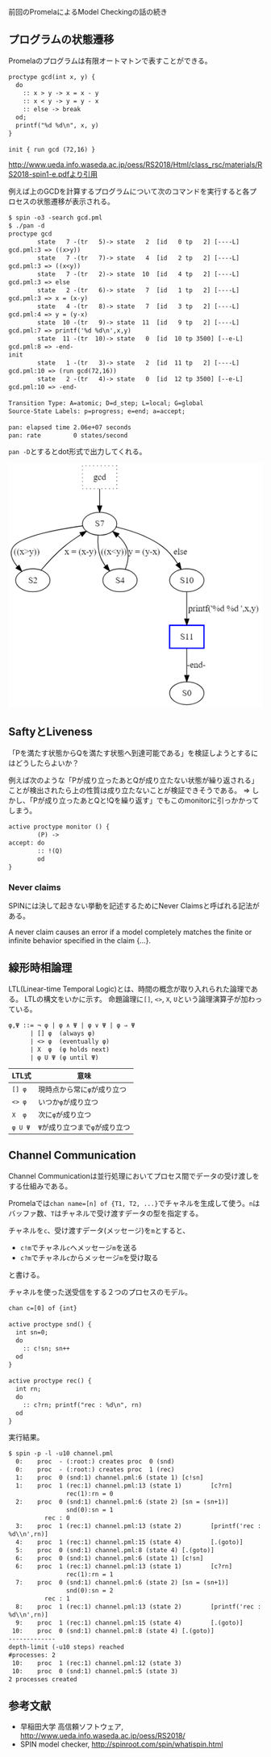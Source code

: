 前回のPromelaによるModel Checkingの話の続き

## プログラムの状態遷移
Promelaのプログラムは有限オートマトンで表すことができる。

```
proctype gcd(int x, y) {
  do
    :: x > y -> x = x - y
    :: x < y -> y = y - x
    :: else -> break
  od;
  printf("%d %d\n", x, y)
}

init { run gcd (72,16) }
```
http://www.ueda.info.waseda.ac.jp/oess/RS2018/Html/class_rsc/materials/RS2018-spin1-e.pdfより引用

例えば上のGCDを計算するプログラムについて次のコマンドを実行すると各プロセスの状態遷移が表示される。
```
$ spin -o3 -search gcd.pml
$ ./pan -d
proctype gcd
        state   7 -(tr   5)-> state   2  [id   0 tp   2] [----L] gcd.pml:3 => ((x>y))
        state   7 -(tr   7)-> state   4  [id   2 tp   2] [----L] gcd.pml:3 => ((x<y))
        state   7 -(tr   2)-> state  10  [id   4 tp   2] [----L] gcd.pml:3 => else
        state   2 -(tr   6)-> state   7  [id   1 tp   2] [----L] gcd.pml:3 => x = (x-y)
        state   4 -(tr   8)-> state   7  [id   3 tp   2] [----L] gcd.pml:4 => y = (y-x)
        state  10 -(tr   9)-> state  11  [id   9 tp   2] [----L] gcd.pml:7 => printf('%d %d\n',x,y)
        state  11 -(tr  10)-> state   0  [id  10 tp 3500] [--e-L] gcd.pml:8 => -end-
init
        state   1 -(tr   3)-> state   2  [id  11 tp   2] [----L] gcd.pml:10 => (run gcd(72,16))
        state   2 -(tr   4)-> state   0  [id  12 tp 3500] [--e-L] gcd.pml:10 => -end-

Transition Type: A=atomic; D=d_step; L=local; G=global
Source-State Labels: p=progress; e=end; a=accept;

pan: elapsed time 2.06e+07 seconds
pan: rate         0 states/second
```

`pan -D`とするとdot形式で出力してくれる。

![](./img/state.png)

## SaftyとLiveness

「Pを満たす状態からQを満たす状態へ到達可能である」を検証しようとするにはどうしたらよいか？

例えば次のような「Pが成り立ったあとQが成り立たない状態が繰り返される」ことが検出されたら上の性質は成り立たないことが検証できそうである。
⇒ しかし、「Pが成り立ったあとQと!Qを繰り返す」でもこのmonitorに引っかかってしまう。
```
active proctype monitor () {
        (P) ->
accept: do
        :: !(Q)
        od
}
```
### Never claims
SPINには決して起きない挙動を記述するためにNever Claimsと呼ばれる記法がある。

A never claim causes an error if a model completely matches the finite or infinite behavior specified in the claim {...}.

## 線形時相論理
LTL(Linear-time Temporal Logic)とは、時間の概念が取り入れられた論理である。
LTLの構文をいかに示す。
命題論理に`[]`, `<>`, `X`, `U`という論理演算子が加わっている。
```
φ,Ψ ::= ¬ φ | φ ∧ Ψ | φ ∨ Ψ | φ ⇒ Ψ
      | [] φ  (always φ)
      | <> φ  (eventually φ)
      | X  φ  (φ holds next)
      | φ U Ψ (φ until Ψ)
```

|LTL式|意味|
----|---- 
| `[] φ` | 現時点から常に`φ`が成り立つ |
| `<> φ` | いつか`φ`が成り立つ |
| `X  φ` | 次に`φ`が成り立つ |
| `φ U Ψ` | `Ψ`が成り立つまで`φ`が成り立つ |


## Channel Communication
Channel Communicationは並行処理においてプロセス間でデータの受け渡しをする仕組みである。

Promelaでは`chan name=[n] of {T1, T2, ...}`でチャネルを生成して使う。`n`はバッファ数、`T`はチャネルで受け渡すデータの型を指定する。

チャネルを`c`、受け渡すデータ(メッセージ)を`m`とすると、
- `c!m`でチャネル`c`へメッセージ`m`を送る
- `c?m`でチャネル`c`からメッセージ`m`を受け取る

と書ける。

チャネルを使った送受信をする２つのプロセスのモデル。
```
chan c=[0] of {int}

active proctype snd() {
  int sn=0;
  do
    :: c!sn; sn++
  od
}

active proctype rec() {
  int rn;
  do
    :: c?rn; printf("rec : %d\n", rn)
  od
}
```

実行結果。
```
$ spin -p -l -u10 channel.pml 
  0:    proc  - (:root:) creates proc  0 (snd)
  0:    proc  - (:root:) creates proc  1 (rec)
  1:    proc  0 (snd:1) channel.pml:6 (state 1) [c!sn]
  1:    proc  1 (rec:1) channel.pml:13 (state 1)        [c?rn]
                rec(1):rn = 0
  2:    proc  0 (snd:1) channel.pml:6 (state 2) [sn = (sn+1)]
                snd(0):sn = 1
          rec : 0
  3:    proc  1 (rec:1) channel.pml:13 (state 2)        [printf('rec : %d\\n',rn)]
  4:    proc  1 (rec:1) channel.pml:15 (state 4)        [.(goto)]
  5:    proc  0 (snd:1) channel.pml:8 (state 4) [.(goto)]
  6:    proc  0 (snd:1) channel.pml:6 (state 1) [c!sn]
  6:    proc  1 (rec:1) channel.pml:13 (state 1)        [c?rn]
                rec(1):rn = 1
  7:    proc  0 (snd:1) channel.pml:6 (state 2) [sn = (sn+1)]
                snd(0):sn = 2
          rec : 1
  8:    proc  1 (rec:1) channel.pml:13 (state 2)        [printf('rec : %d\\n',rn)]
  9:    proc  1 (rec:1) channel.pml:15 (state 4)        [.(goto)]
 10:    proc  0 (snd:1) channel.pml:8 (state 4) [.(goto)]
-------------
depth-limit (-u10 steps) reached
#processes: 2
 10:    proc  1 (rec:1) channel.pml:12 (state 3)
 10:    proc  0 (snd:1) channel.pml:5 (state 3)
2 processes created
```

## 参考文献
- 早稲田大学 高信頼ソフトウェア, http://www.ueda.info.waseda.ac.jp/oess/RS2018/
- SPIN model checker, http://spinroot.com/spin/whatispin.html
